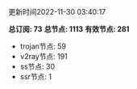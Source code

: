 更新时间2022-11-30 03:40:17

**总订阅: 73**
**总节点: 1113**
**有效节点: 281**
- trojan节点: 59
- v2ray节点: 191
- ss节点: 30
- ssr节点: 1
